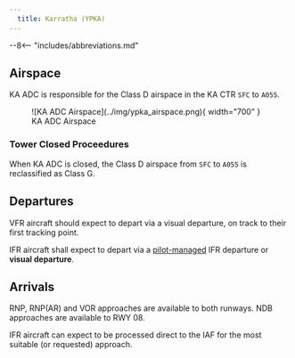 ```yaml
---
  title: Karratha (YPKA)
---
```


--8<-- "includes/abbreviations.md"

## Airspace
KA ADC is responsible for the Class D airspace in the KA CTR `SFC` to `A055`.

<figure markdown>
![KA ADC Airspace](../img/ypka_airspace.png){ width="700" }
  <figcaption>KA ADC Airspace</figcaption>
</figure>

### Tower Closed Proceedures
When KA ADC is closed, the Class D airspace from `SFC` to `A055` is reclassified as Class G.

## Departures
VFR aircraft should expect to depart via a visual departure, on track to their first tracking point.

IFR aircraft shall expect to depart via a [pilot-managed](../../navigation/ifrdepartures.md#other-departure-methods) IFR departure or **visual departure**.

## Arrivals
RNP, RNP(AR) and VOR approaches are available to both runways. NDB approaches are available to RWY 08.

IFR aircraft can expect to be processed direct to the IAF for the most suitable (or requested) approach.